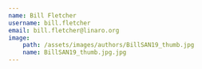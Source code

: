 ```yaml
---
name: Bill Fletcher
username: bill.fletcher
email: bill.fletcher@linaro.org
image:
    path: /assets/images/authors/BillSAN19_thumb.jpg
    name: BillSAN19_thumb.jpg.jpg
---
```

